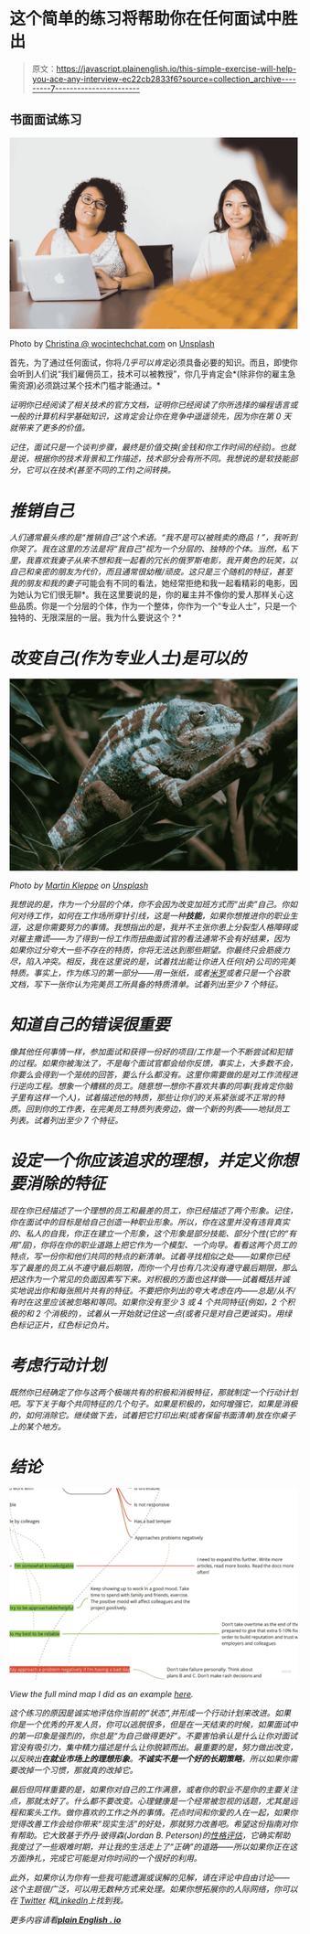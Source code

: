 # 这个简单的练习将帮助你在任何面试中胜出

> 原文：<https://javascript.plainenglish.io/this-simple-exercise-will-help-you-ace-any-interview-ec22cb2833f6?source=collection_archive---------7----------------------->

## 书面面试练习

![](img/a69c36042ef0b5ea36c3e172d0f21f38.png)

Photo by [Christina @ wocintechchat.com](https://unsplash.com/@wocintechchat?utm_source=medium&utm_medium=referral) on [Unsplash](https://unsplash.com?utm_source=medium&utm_medium=referral)

首先，为了通过任何面试，你将*几乎可以肯定*必须具备必要的知识。而且，即使你会听到人们说“我们雇佣员工，技术可以被教授”，你几乎肯定会*(除非你的雇主急需资源)必须跳过某个技术门槛才能通过。*

*证明你已经阅读了相关技术的官方文档，证明你已经阅读了你所选择的编程语言或一般的计算机科学基础知识，这肯定会让你在竞争中遥遥领先，因为你在第 0 天就带来了更多的价值。*

*记住，面试只是一个谈判步骤，最终是价值交换(金钱和你工作时间的经验)。也就是说，根据你的技术背景和工作描述，技术部分会有所不同。我想说的是软技能部分，它可以在技术(甚至不同的工作)之间转换。*

# *推销自己*

*人们通常最头疼的是“推销自己”这个术语。“我不是可以被贱卖的商品！”，我听到你哭了。我在这里的方法是将“我自己”视为一个分层的、独特的个体。当然，私下里，我喜欢我妻子从来不想和我一起看的冗长的俄罗斯电影，我开黄色的玩笑，以自己和亲密的朋友为代价，而且通常很幼稚/顽皮。这只是三个随机的特征，甚至我的朋友和我的妻子*可能会有不同的看法，她经常拒绝和我一起看精彩的电影，因为她认为它们很无聊*。我在这里要说的是，你的雇主并不像你的爱人那样关心这些品质。你是一个分层的个体，作为一个整体，你作为一个“专业人士”，只是一个独特的、无限深层的一层。我为什么要说这个？*

# *改变自己(作为专业人士)是可以的*

*![](img/89f4f3a4fde17bc276a9dae0e0767bc6.png)*

*Photo by [Martin Kleppe](https://unsplash.com/@aemkei?utm_source=medium&utm_medium=referral) on [Unsplash](https://unsplash.com?utm_source=medium&utm_medium=referral)*

*我想说的是，作为一个分层的个体，你不会因为改变加班方式而“出卖”自己。你如何对待工作，如何在工作场所穿针引线，这是一种**技能**，如果你想推进你的职业生涯，这是你需要努力的事情。我想指出的是，我并不主张你患上分裂型人格障碍或对雇主撒谎——为了得到一份工作而扭曲面试官的看法通常不会有好结果，因为如果你过分夸大一些不存在的特质，你将无法达到那些期望。你最终只会筋疲力尽，陷入冲突。相反，我在这里说的是，试着找出能让你进入任何(好)公司的完美特质。事实上，作为练习的第一部分——用一张纸，或者[米罗](https://miro.com/)或者只是一个谷歌文档，写下一张你认为完美员工所具备的特质清单。试着列出至少 7 个特征。*

# *知道自己的错误很重要*

*像其他任何事情一样，参加面试和获得一份好的项目/工作是一个不断尝试和犯错的过程。如果你被淘汰了，不是每个面试官都会给你反馈，事实上，大多数不会，你要么会得到一个笼统的回答，要么什么都没有。这里你需要做的是对工作流程进行逆向工程。想象一个糟糕的员工。随意想一想你不喜欢共事的同事(我肯定你脑子里有这样一个人)，试着描述他的特质，那些让你们的关系紧张或不正常的特质。回到你的工作表，在完美员工特质列表旁边，做一个新的列表——地狱员工列表。试着列出至少 7 个特征。*

# *设定一个你应该追求的理想，并定义你想要消除的特征*

*现在你已经描述了一个理想的员工和最差的员工，你已经描述了两个形象。记住，你在面试中的目标是给自己创造一种职业形象。所以，你在这里并没有违背真实的、私人的自我，你正在建立一个形象，这个形象是部分技能、部分个性(它的“有用”层)，你将在你的职业道路上把它作为一个模型、一个向导。看看这两个员工的特点，写一份你和他们共同的特点的新清单。试着寻找相似之处——如果你已经写了最差的员工从不遵守最后期限，而你一个月也有几次没有遵守最后期限，那么把这作为一个常见的负面因素写下来。对积极的方面也这样做——试着概括并诚实地说出你和每张照片共有的特征。不要把你列出的夸大考虑在内——总是/从不/有时在这里应该被忽略和等同。如果你没有至少 3 或 4 个共同特征(例如，2 个积极的和 2 个消极的)，试着从一开始就记住这一点(或者只是对自己更诚实)。用绿色标记正片，红色标记负片。*

# *考虑行动计划*

*既然你已经确定了你与这两个极端共有的积极和消极特征，那就制定一个行动计划吧。写下关于每个共同特征的几个句子。如果是积极的，如何增强它，如果是消极的，如何消除它。继续做下去，试着把它打印出来(或者保留书面清单)放在你桌子上的某个地方。*

# *结论*

*![](img/9f62d115f7e3adb60329132c3d96ccc7.png)*

*View the full mind map I did as an example [here](https://miro.com/app/board/o9J_ljuDqmg=/?invite_link_id=652002416780).*

*这个练习的原因是诚实地评估你当前的“状态”,并形成一个行动计划来改进。如果你是一个优秀的开发人员，你可以逃脱很多，但是在一天结束的时候，如果面试中的第一印象是强烈的，你总是“为自己做得更好”。不要害怕承认是什么让你对面试官没有吸引力，集中精力描述是什么让你脱颖而出。最重要的是，努力做出改变，以反映出**在就业市场上的理想形象**。**不诚实不是一个好的长期策略**，所以如果你需要改掉一个习惯，那就真的改掉它。*

*最后但同样重要的是，如果你对自己的工作满意，或者你的职业不是你的主要关注点，那就太好了。什么都不要改变。心理健康是一个经常被忽视的话题，尤其是远程和案头工作。做你喜欢的工作之外的事情。花点时间和你爱的人在一起，如果你觉得改善工作会给你带来“现实生活”的好处，那就努力改善吧。希望这份指南对你有帮助。它大致基于乔丹·彼得森(Jordan B. Peterson)的[性格评估](https://www.understandmyself.com/)，它确实帮助我度过了一些艰难时期，并让我的生活走上了“正确”的道路——所以如果你正在这方面挣扎，完成它可能是对你时间的一个很好的利用。*

**此外，如果你认为你有一些我可能遗漏或误解的见解，请在评论中自由讨论——这个主题很广泛，可以用无数种方式来处理。如果你想拓展你的人际网络，你可以在* [*Twitter*](https://twitter.com/SNimcevic) *和*[*LinkedIn*](https://www.linkedin.com/in/sini%C5%A1a-nim%C4%8Devi%C4%87-5b438996/)*上找到我。**

**更多内容请看*[***plain English . io***](http://plainenglish.io/)*